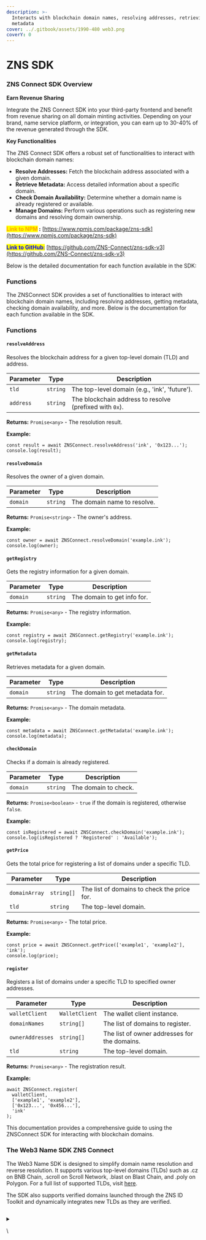 ```yaml
---
description: >-
  Interacts with blockchain domain names, resolving addresses, retrieving
  metadata
cover: ../.gitbook/assets/1990-480 web3.png
coverY: 0
---
```


# ZNS SDK

### ZNS Connect SDK Overview

**Earn Revenue Sharing**

Integrate the ZNS Connect SDK into your third-party frontend and benefit from revenue sharing on all domain minting activities. Depending on your brand, name service platform, or integration, you can earn up to 30-40% of the revenue generated through the SDK.

**Key Functionalities**

The ZNS Connect SDK offers a robust set of functionalities to interact with blockchain domain names:

* **Resolve Addresses:** Fetch the blockchain address associated with a given domain.
* **Retrieve Metadata:** Access detailed information about a specific domain.
* **Check Domain Availability:** Determine whether a domain name is already registered or available.
* **Manage Domains:** Perform various operations such as registering new domains and resolving domain ownership.

<mark style="color:orange;">**Link to NPM**</mark>**&#x20;:** [https://www.npmjs.com/package/zns-sdk](https://www.npmjs.com/package/zns-sdk)

<mark style="color:blue;">**Link to GitHub**</mark><mark style="color:blue;">:</mark> [https://github.com/ZNS-Connect/zns-sdk-v3](https://github.com/ZNS-Connect/zns-sdk-v3)

Below is the detailed documentation for each function available in the SDK:

### Functions

The ZNSConnect SDK provides a set of functionalities to interact with blockchain domain names, including resolving addresses, getting metadata, checking domain availability, and more. Below is the documentation for each function available in the SDK.

### Functions



#### `resolveAddress`



Resolves the blockchain address for a given top-level domain (TLD) and address.

| Parameter | Type     | Description                                             |
| --------- | -------- | ------------------------------------------------------- |
| `tld`     | `string` | The top-level domain (e.g., 'ink', 'future').           |
| `address` | `string` | The blockchain address to resolve (prefixed with `0x`). |

**Returns:** `Promise<any>` - The resolution result.

**Example:**

```
const result = await ZNSConnect.resolveAddress('ink', '0x123...');
console.log(result);
```

#### `resolveDomain`



Resolves the owner of a given domain.

| Parameter | Type     | Description                 |
| --------- | -------- | --------------------------- |
| `domain`  | `string` | The domain name to resolve. |

**Returns:** `Promise<string>` - The owner's address.

**Example:**

```
const owner = await ZNSConnect.resolveDomain('example.ink');
console.log(owner);
```

#### `getRegistry`



Gets the registry information for a given domain.

| Parameter | Type     | Description                 |
| --------- | -------- | --------------------------- |
| `domain`  | `string` | The domain to get info for. |

**Returns:** `Promise<any>` - The registry information.

**Example:**

```
const registry = await ZNSConnect.getRegistry('example.ink');
console.log(registry);
```

#### `getMetadata`



Retrieves metadata for a given domain.

| Parameter | Type     | Description                     |
| --------- | -------- | ------------------------------- |
| `domain`  | `string` | The domain to get metadata for. |

**Returns:** `Promise<any>` - The domain metadata.

**Example:**

```
const metadata = await ZNSConnect.getMetadata('example.ink');
console.log(metadata);
```

#### `checkDomain`



Checks if a domain is already registered.

| Parameter | Type     | Description          |
| --------- | -------- | -------------------- |
| `domain`  | `string` | The domain to check. |

**Returns:** `Promise<boolean>` - `true` if the domain is registered, otherwise `false`.

**Example:**

```
const isRegistered = await ZNSConnect.checkDomain('example.ink');
console.log(isRegistered ? 'Registered' : 'Available');
```

#### `getPrice`



Gets the total price for registering a list of domains under a specific TLD.

| Parameter     | Type       | Description                                 |
| ------------- | ---------- | ------------------------------------------- |
| `domainArray` | `string[]` | The list of domains to check the price for. |
| `tld`         | `string`   | The top-level domain.                       |

**Returns:** `Promise<any>` - The total price.

**Example:**

```
const price = await ZNSConnect.getPrice(['example1', 'example2'], 'ink');
console.log(price);
```

#### `register`



Registers a list of domains under a specific TLD to specified owner addresses.

| Parameter        | Type           | Description                                  |
| ---------------- | -------------- | -------------------------------------------- |
| `walletClient`   | `WalletClient` | The wallet client instance.                  |
| `domainNames`    | `string[]`     | The list of domains to register.             |
| `ownerAddresses` | `string[]`     | The list of owner addresses for the domains. |
| `tld`            | `string`       | The top-level domain.                        |

**Returns:** `Promise<any>` - The registration result.

**Example:**

```
await ZNSConnect.register(
  walletClient,
  ['example1', 'example2'],
  ['0x123...', '0x456...'],
  'ink'
);
```

This documentation provides a comprehensive guide to using the ZNSConnect SDK for interacting with blockchain domains.

### The Web3 Name SDK ZNS Connect

The Web3 Name SDK is designed to simplify domain name resolution and reverse resolution. It supports various top-level domains (TLDs) such as .cz on BNB Chain, .scroll on Scroll Network, .blast on Blast Chain, and .poly on Polygon. For a full list of supported TLDs, visit [here](https://docs.znsconnect.io/developer-guide/contract-address).&#x20;

The SDK also supports verified domains launched through the ZNS ID Toolkit and dynamically integrates new TLDs as they are verified.



```
```

<details>

<summary></summary>



</details>

\
